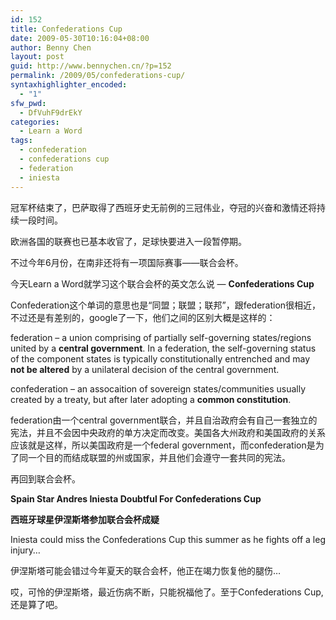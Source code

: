 ```yaml
---
id: 152
title: Confederations Cup
date: 2009-05-30T10:16:04+08:00
author: Benny Chen
layout: post
guid: http://www.bennychen.cn/?p=152
permalink: /2009/05/confederations-cup/
syntaxhighlighter_encoded:
  - "1"
sfw_pwd:
  - DfVuhF9drEkY
categories:
  - Learn a Word
tags:
  - confederation
  - confederations cup
  - federation
  - iniesta
---
```

冠军杯结束了，巴萨取得了西班牙史无前例的三冠伟业，夺冠的兴奋和激情还将持续一段时间。

欧洲各国的联赛也已基本收官了，足球快要进入一段暂停期。

不过今年6月份，在南非还将有一项国际赛事——联合会杯。

今天Learn a Word就学习这个联合会杯的英文怎么说 &#8212; **Confederations Cup**

Confederation这个单词的意思也是“<span class="trans">同盟；联盟；联邦”，跟federation很相近，不过还是有差别的，google了一下，他们之间的区别大概是这样的：</span>

<span class="trans">federation &#8211; a union comprising of partially self-governing states/regions united by a <strong>central government</strong>. In a federation, the self-governing status of the component states is typically constitutionally entrenched and may <strong>not be altered</strong> by a unilateral decision of the central government.</span>

confederation &#8211; an assocaition of sovereign states/communities usually created by a treaty, but after later adopting a **common constitution**.

<span class="trans">federation由一个central government联合，并且自治政府会有自己一套独立的宪法，并且不会因中央政府的单方决定而改变。美国各大州政府和美国政府的关系应该就是这样，所以美国政府是一个federal government，而</span><span class="trans">confederation是为了同一个目的而结成联盟的州或国家，并且他们会遵守一套共同的宪法。</span>

<span class="trans">再回到联合会杯。</span>

**Spain Star Andres Iniesta Doubtful For Confederations Cup**

**西班牙球星伊涅斯塔参加联合会杯成疑**

Iniesta could miss the Confederations Cup this summer as he fights off a leg injury&#8230;

伊涅斯塔可能会错过今年夏天的联合会杯，他正在竭力恢复他的腿伤&#8230;

哎，可怜的伊涅斯塔，最近伤病不断，只能祝福他了。至于Confederations Cup, 还是算了吧。